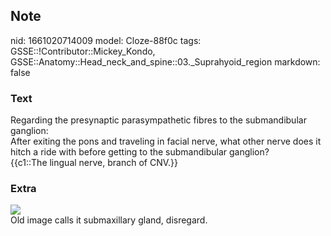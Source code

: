 ## Note
nid: 1661020714009
model: Cloze-88f0c
tags: GSSE::!Contributor::Mickey_Kondo, GSSE::Anatomy::Head_neck_and_spine::03._Suprahyoid_region
markdown: false

### Text
<div>
  Regarding the presynaptic parasympathetic fibres to the
  submandibular ganglion:
</div>After exiting the pons and traveling in facial nerve, what
other nerve does it hitch a ride with before getting to the
submandibular ganglion?
<div>
  {{c1::The lingual nerve, branch of CNV.}}
</div>

### Extra
<img src="Gray842.png">
<div>
  Old image calls it submaxillary gland, disregard.
</div>
